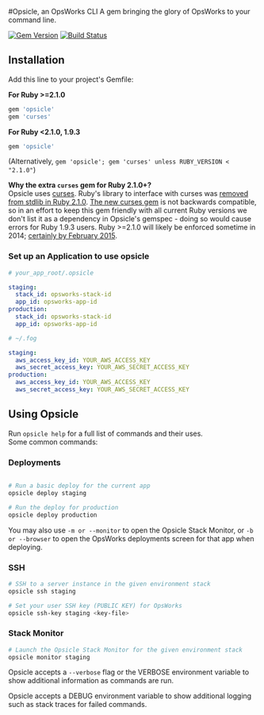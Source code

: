 #Opsicle, an OpsWorks CLI
A gem bringing the glory of OpsWorks to your command line.

[![Gem Version](https://badge.fury.io/rb/opsicle.png)](http://badge.fury.io/rb/opsicle)
[![Build Status](https://travis-ci.org/sportngin/opsicle.png?branch=master)](https://travis-ci.org/sportngin/opsicle)

## Installation
Add this line to your project's Gemfile:

**For Ruby >=2.1.0**

```ruby
gem 'opsicle'
gem 'curses'
```

**For Ruby <2.1.0, 1.9.3**

```ruby
gem 'opsicle'
```

(Alternatively, `gem 'opsicle'; gem 'curses' unless RUBY_VERSION < "2.1.0"`)

**Why the extra `curses` gem for Ruby 2.1.0+?**  
Opsicle uses [curses](http://en.wikipedia.org/wiki/Curses_(programming_library)).
Ruby's library to interface with curses was [removed from stdlib in Ruby 2.1.0](https://bugs.ruby-lang.org/issues/8584).
[The new curses gem](https://github.com/ruby/curses) is not backwards compatible, so in an effort to keep this gem
friendly with all current Ruby versions we don't list it as a dependency in Opsicle's gemspec - doing so would cause
errors for Ruby 1.9.3 users.
Ruby >=2.1.0 will likely be enforced sometime in 2014; [certainly by February 2015](https://www.ruby-lang.org/en/news/2014/01/10/ruby-1-9-3-will-end-on-2015/).

### Set up an Application to use opsicle

```yaml
# your_app_root/.opsicle

staging:
  stack_id: opsworks-stack-id
  app_id: opsworks-app-id
production:
  stack_id: opsworks-stack-id
  app_id: opsworks-app-id
```

```yaml
# ~/.fog

staging:
  aws_access_key_id: YOUR_AWS_ACCESS_KEY
  aws_secret_access_key: YOUR_AWS_SECRET_ACCESS_KEY
production:
  aws_access_key_id: YOUR_AWS_ACCESS_KEY
  aws_secret_access_key: YOUR_AWS_SECRET_ACCESS_KEY
```

## Using Opsicle

Run `opsicle help` for a full list of commands and their uses.  
Some common commands:

### Deployments
```bash

# Run a basic deploy for the current app
opsicle deploy staging

# Run the deploy for production
opsicle deploy production

```
You may also use `-m or --monitor` to open the Opsicle Stack Monitor, or
`-b or --browser` to open the OpsWorks deployments screen for that app when deploying.

### SSH
```bash
# SSH to a server instance in the given environment stack
opsicle ssh staging

# Set your user SSH key (PUBLIC KEY) for OpsWorks
opsicle ssh-key staging <key-file>

```

### Stack Monitor
```bash
# Launch the Opsicle Stack Monitor for the given environment stack
opsicle monitor staging

```

Opsicle accepts a `--verbose` flag or the VERBOSE environment variable to show additional information as commands are run.

Opsicle accepts a DEBUG environment variable to show additional logging such as stack traces for failed commands.
